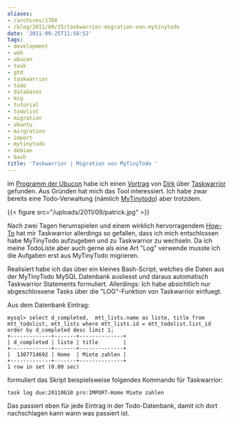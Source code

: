 ```yaml
---
aliases:
- /archives/1766
- /blog/2011/09/25/taskwarrior-migration-von-mytinytodo
date: '2011-09-25T11:58:52'
tags:
- development
- web
- ubucon
- task
- gtd
- taskwarrior
- todo
- databases
- mig
- tutorial
- todolist
- migration
- ubuntu
- mirgration
- import
- mytinytodo
- debian
- bash
title: 'Taskwarrior | Migration von MyTinyTodo '
---
```


Im [Programm der Ubucon](http://ikhaya.ubuntuusers.de/2011/09/06/das-programm-der-ubucon-2011-steht/)
habe ich einen [Vortrag](http://www.ubucon.de/programm/taskwarrior) von
[Dirk](http://www.deimeke.net/dirk/blog/) über
[Taskwarrior](http://taskwarrior.org) gefunden. Aus Gründen hat mich das
Tool interessiert. Ich habe zwar bereits eine Todo-Verwaltung (nämlich
[MyTinytodo](http://mytinytodo.net/)) aber trotzdem.

{{< figure src="/uploads/2011/09/patrick.jpg" >}}

Nach zwei Tagen herumspielen und einem wirklich hervorragendem
[How-To](http://taskwarrior.org/projects/taskwarrior/wiki/Tutorial) hat mir
Taskwarrior allerdings so gefallen, dass ich mich entschlossen habe
MyTinyTodo aufzugeben und zu Taskwarrior zu wechseln. Da ich meine
TodoListe aber auch gerne als eine Art "Log" verwende musste ich die
Aufgaben erst aus MyTinyTodo migrieren.

Realisiert habe ich das über ein kleines Bash-Script, welches die Daten aus
der MyTinyTodo MySQL Datenbank ausliesst und daraus automatisch Taskwarrior
Statements formuliert. Allerdings: Ich habe absichtlich nur abgeschlossene
Tasks über die "LOG"-Funktion von Taskwarrior einfuegt.

Aus dem Datenbank Eintrag:

``` mysql
mysql> select d_completed,  mtt_lists.name as liste, title from mtt_todolist, mtt_lists where mtt_lists.id = mtt_todolist.list_id order by d_completed desc limit 1;
+-------------+-------+--------------+
| d_completed | liste | title        |
+-------------+-------+--------------+
|  1307714692 | Home  | Miete zahlen |
+-------------+-------+--------------+
1 row in set (0.00 sec)
```

formuliert das Skript beispielsweise folgendes Kommando für Taskwarrior:

```
task log due:20110610 pro:IMPORT-Home Miete zahlen
```

Das passiert eben für jede Eintrag in der Todo-Datenbank, damit ich dort
nachschlagen kann wann was passiert ist.